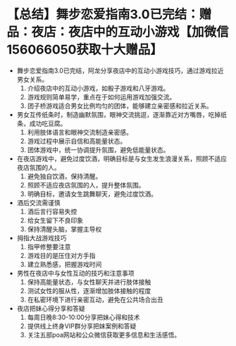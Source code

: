 # 【总结】舞步恋爱指南3.0已完结：赠品：夜店：夜店中的互动小游戏【加微信156066050获取十大赠品】

-   舞步恋爱指南3.0已完结，阿龙分享夜店中的互动小游戏技巧，通过游戏拉近男女关系。
    1.  介绍夜店中的互动小游戏，如骰子游戏和八牙游戏。
    2.  游戏规则简单易学，重点在于如何运用游戏加强交流。
    3.  团子桥游戏适合男女比例均匀的团体，能够建立亲密感和拉近关系。
-   男女互传纸条时，制造幽默氛围，眼神交流挑逗，逐渐靠近对方嘴唇，吃掉纸条，成功吃豆腐。
    1.  利用肢体语言和眼神交流制造亲密感。
    2.  游戏过程中展示自信和高能量状态。
    3.  团体游戏中，统一协调提升氛围，避免低能量状态。
-   在夜店游戏中，避免过度饮酒，明确目标是与女生发生浪漫关系，照顾不适应夜店氛围的人。
    1.  避免独自饮酒，保持清醒。
    2.  照顾不适应夜店氛围的人，提升整体氛围。
    3.  明确目标，邀请女生跳舞聊天，避免过度饮酒。
-   酒后交流需谨慎
    1.  酒后言行容易失控
    2.  给女生留下不良印象
    3.  保持清醒头脑，掌握主导权
-   拇指大战游戏技巧
    1.  指甲修整要注意
    2.  游戏目的是压住对方手指
    3.  建立熟悉感，把握游戏时间
-   男性在夜店中与女性互动的技巧和注意事项
    1.  保持高能量状态，与女性聊天并进行肢体接触
    2.  测试女性的服从性，逐渐增加肢体接触的程度
    3.  在私密环境下进行亲密互动，避免在公共场合出丑
-   夜店把妹心得分享和答疑
    1.  每周日晚8:30-10:00分享把妹心得和技术
    2.  提供线上终身VIP群分享把妹案例和答疑
    3.  关注五部poa网站和公众微信获取更多信息和生活感悟。